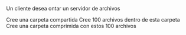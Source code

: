 Un cliente desea ontar un servidor de archivos



Cree una carpeta compartida
Cree 100 archivos dentro de esta carpeta
Cree una carpeta comprimida con estos 100 archivos
